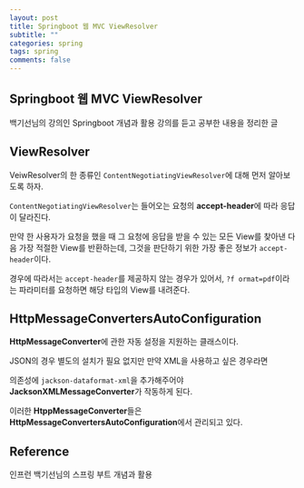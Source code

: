 ```yaml
---
layout: post
title: Springboot 웹 MVC ViewResolver
subtitle: ""
categories: spring
tags: spring
comments: false
---
```


## Springboot 웹 MVC ViewResolver

백기선님의 강의인 Springboot 개념과 활용 강의를 듣고 공부한 내용을 정리한 글

## ViewResolver

VeiwResolver의 한 종류인 `ContentNegotiatingViewResolver`에 대해 먼저 알아보도록 하자.

`ContentNegotiatingViewResolver`는 들어오는 요청의 **accept-header**에 따라 응답이 달라진다.

만약 한 사용자가 요청을 했을 때 그 요청에 응답을 받을 수 있는 모든 View를 찾아낸 다음 가장 적절한 View를 반환하는데, 그것을 판단하기 위한 가장 좋은 정보가 `accept-header`이다.

경우에 따라서는 `accept-header`를 제공하지 않는 경우가 있어서, `?f ormat=pdf`이라는 파라미터를 요청하면 해당 타입의 View를 내려준다.

## HttpMessageConvertersAutoConfiguration

**HttpMessageConverter**에 관한 자동 설정을 지원하는 클래스이다.

JSON의 경우 별도의 설치가 필요 없지만 만약 XML을 사용하고 싶은 경우라면

의존성에 `jackson-dataformat-xml`을 추가해주어야 **JacksonXMLMessageConverter**가 작동하게 된다.

이러한 **HtppMessageConverter**들은 **HttpMessageConvertersAutoConfiguration**에서 관리되고 있다.

## Reference

인프런 백기선님의 스프링 부트 개념과 활용

